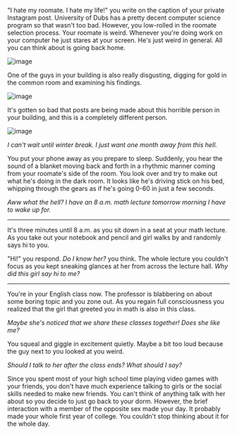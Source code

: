 "I hate my roomate. I hate my life!" you write on the caption of your private Instagram post. University of Dubs has a pretty decent computer science program so that wasn't too bad. However, you low-rolled in the roomate selection process. Your roomate is weird. Whenever you're doing work on your computer he just stares at your screen. He's just weird in general. All you can think about is going back home.

![image](https://github.com/Dubshott/CAT3Book/assets/54718041/04170987-c1e1-48da-9fe2-33f6a230458a)

One of the guys in your building is also really disgusting, digging for gold in the common room and examining his findings.

![image](https://github.com/Dubshott/CAT3Book/assets/54718041/6b0b8144-67fc-4aad-b2fb-ed444afd433d)

It's gotten so bad that posts are being made about this horrible person in your building, and this is a completely different person.

![image](https://github.com/Dubshott/CAT3Book/assets/54718041/c7137d83-21f9-408d-949a-d34aceeb5069)

*I can't wait until winter break. I just want one month away from this hell.*

You put your phone away as you prepare to sleep. Suddenly, you hear the sound of a blanket moving back and forth in a rhythmic manner coming from your roomate's side of the room. You look over and try to make out what he's doing in the dark room. It looks like he's driving stick on his bed, whipping through the gears as if he's going 0-60 in just a few seconds.

*Aww what the hell? I have an 8 a.m. math lecture tomorrow morning I have to wake up for.*

<hr>

It's three minutes until 8 a.m. as you sit down in a seat at your math lecture. As you take out your notebook and pencil and girl walks by and randomly says hi to you. 

"Hi!" you respond. *Do I know her?* you think. The whole lecture you couldn't focus as you kept sneaking glances at her from across the lecture hall. *Why did this girl say hi to me?*

<hr>

You're in your English class now. The professor is blabbering on about some boring topic and you zone out. As you regain full consciousness you realized that the girl that greeted you in math is also in this class.

*Maybe she's noticed that we share these classes together! Does she like me?*

You squeal and giggle in excitement quietly. Maybe a bit too loud because the guy next to you looked at you weird.

*Should I talk to her after the class ends? What should I say?*

Since you spent most of your high school time playing video games with your friends, you don't have much experience talking to girls or the social skills needed to make new friends. You can't think of anything talk with her about so you decide to just go back to your dorm. However, the brief interaction with a member of the opposite sex made your day. It probably made your whole first year of college. You couldn't stop thinking about it for the whole day.
